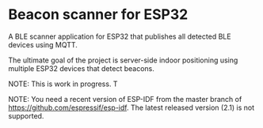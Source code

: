 Beacon scanner for ESP32
================================

A BLE scanner application for ESP32 that publishes all detected BLE devices using MQTT.

The ultimate goal of the project is server-side indoor positioning using multiple ESP32 devices that detect beacons.

NOTE: This is work in progress. T

NOTE: You need a recent version of ESP-IDF from the master branch of https://github.com/espressif/esp-idf. The latest released version (2.1) is not supported.
